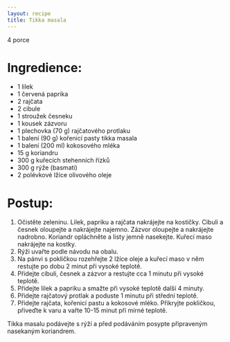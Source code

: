 ```yaml
---
layout: recipe
title: Tikka masala
---
```

4 porce


# Ingredience:
  
- 1 lilek  
- 1 červená paprika  
- 2 rajčata  
- 2 cibule  
- 1 stroužek česneku  
- 1 kousek zázvoru  
- 1 plechovka (70 g) rajčatového protlaku  
- 1 balení (90 g) kořenicí pasty tikka masala  
- 1 balení (200 ml) kokosového mléka  
- 15 g koriandru  
- 300 g kuřecích stehenních řízků  
- 300 g rýže (basmati)  
- 2 polévkové lžíce olivového oleje  


# Postup:
  
1. Očistěte zeleninu. Lilek, papriku a rajčata nakrájejte na kostičky. Cibuli a česnek oloupejte a nakrájejte najemno. Zázvor oloupejte a nakrájejte nadrobno. Koriandr opláchněte a listy jemně nasekejte. Kuřecí maso nakrájejte na kostky.  
2. Rýži uvařte podle návodu na obalu.  
3. Na pánvi s pokličkou rozehřejte 2 lžíce oleje a kuřecí maso v něm restujte po dobu 2 minut při vysoké teplotě.  
4. Přidejte cibuli, česnek a zázvor a restujte cca 1 minutu při vysoké teplotě.  
5. Přidejte lilek a papriku a smažte při vysoké teplotě další 4 minuty.  
6. Přidejte rajčatový protlak a poduste 1 minutu při střední teplotě.  
7. Přidejte rajčata, kořenicí pastu a kokosové mléko. Přikryjte pokličkou, přiveďte k varu a vařte 10-15 minut při mírné teplotě.  

Tikka masalu podávejte s rýží a před podáváním posypte připraveným nasekaným koriandrem.  

